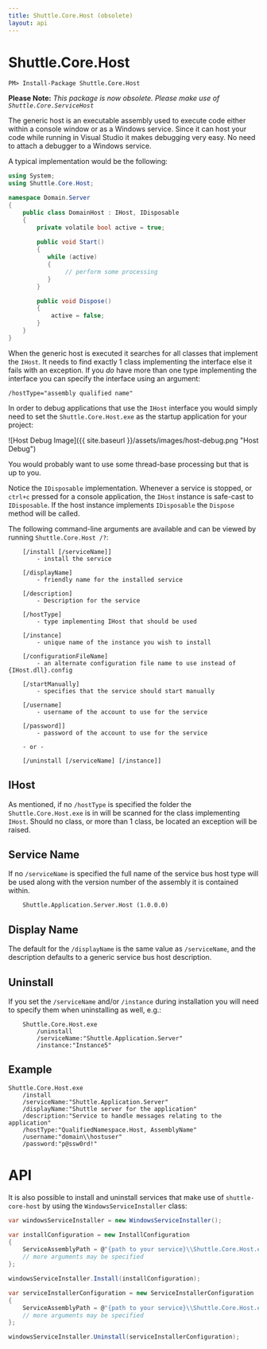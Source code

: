 ```yaml
---
title: Shuttle.Core.Host (obsolete)
layout: api 
---
```

# Shuttle.Core.Host

```
PM> Install-Package Shuttle.Core.Host
```

**Please Note:** *This package is now obsolete.  Please make use of `Shuttle.Core.ServiceHost`*

The generic host is an executable assembly used to execute code either within a console window or as a Windows service.  Since it can host your code while running in Visual Studio it makes debugging very easy.  No need to attach a debugger to a Windows service.

A typical implementation would be the following:

``` c#
using System;
using Shuttle.Core.Host;

namespace Domain.Server
{
    public class DomainHost : IHost, IDisposable
    {
        private volatile bool active = true;
    
        public void Start()
        {
           while (active)
           {
                // perform some processing
           }
        }

        public void Dispose()
        {
            active = false;
        }
    }
}
```

When the generic host is executed it searches for all classes that implement the `IHost`.  It needs to find exactly 1 class implementing the interface else it fails with an exception.  If you *do* have more than one type implementing the interface you can specify the interface using an argument:

```
/hostType="assembly qualified name"
```

In order to debug applications that use the `IHost` interface you would simply need to set the `Shuttle.Core.Host.exe` as the startup application for your project:

![Host Debug Image]({{ site.baseurl }}/assets/images/host-debug.png "Host Debug")

You would probably want to use some thread-base processing but that is up to you.

Notice the `IDisposable` implementation.  Whenever a service is stopped, or `ctrl+c` pressed for a console application, the `IHost` instance is safe-cast to `IDisposable`.  If the host instance implements `IDisposable` the `Dispose` method will be called.

The following command-line arguments are available and can be viewed by running `Shuttle.Core.Host /?`:

```
    [/install [/serviceName]]    
        - install the service
        
    [/displayName]                
        - friendly name for the installed service
        
    [/description]                
        - Description for the service
        
    [/hostType]    
        - type implementing IHost that should be used
        
    [/instance]                    
        - unique name of the instance you wish to install
        
    [/configurationFileName]
        - an alternate configuration file name to use instead of {IHost.dll}.config

    [/startManually]            
        - specifies that the service should start manually
        
    [/username]                    
        - username of the account to use for the service
        
    [/password]]                
        - password of the account to use for the service
        
    - or -
    
    [/uninstall [/serviceName] [/instance]]    
```        

## IHost
As mentioned, if no `/hostType` is specified the folder the `Shuttle.Core.Host.exe` is in will be scanned for the class implementing `IHost`.  Should no class, or more than 1 class, be located an exception will be raised.

## Service Name
If no `/serviceName` is specified the full name of the service bus host type will be used along with the version number of the assembly it is contained within.

```
    Shuttle.Application.Server.Host (1.0.0.0)
```

## Display Name
The default for the `/displayName` is the same value as `/serviceName`, and the description defaults to a generic service bus host description.

## Uninstall

If you set the `/serviceName` and/or `/instance` during installation you will need to specify them when uninstalling as well, e.g.:

```
    Shuttle.Core.Host.exe 
        /uninstall 
        /serviceName:"Shuttle.Application.Server" 
        /instance:"Instance5"
```

## Example

```
Shuttle.Core.Host.exe 
    /install 
    /serviceName:"Shuttle.Application.Server" 
    /displayName:"Shuttle server for the application"
    /description:"Service to handle messages relating to the application" 
    /hostType:"QualifiedNamespace.Host, AssemblyName"
    /username:"domain\\hostuser"
    /password:"p@ssw0rd!"
```

# API

It is also possible to install and uninstall services that make use of `shuttle-core-host` by using the `WindowsServiceInstaller` class:

``` c#
var windowsServiceInstaller = new WindowsServiceInstaller();

var installConfiguration = new InstallConfiguration
{
    ServiceAssemblyPath = @"{path to your service}\\Shuttle.Core.Host.exe",
    // more arguments may be specified
};  

windowsServiceInstaller.Install(installConfiguration);

var serviceInstallerConfiguration = new ServiceInstallerConfiguration
{
    ServiceAssemblyPath = @"{path to your service}\\Shuttle.Core.Host.exe",
    // more arguments may be specified
};

windowsServiceInstaller.Uninstall(serviceInstallerConfiguration);
```